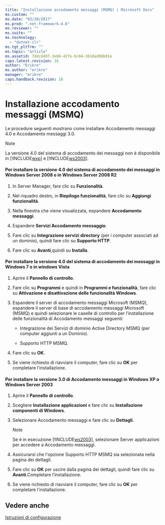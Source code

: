 ```yaml
---
title: "Installazione accodamento messaggi (MSMQ) | Microsoft Docs"
ms.custom: ""
ms.date: "03/30/2017"
ms.prod: ".net-framework-4.6"
ms.reviewer: ""
ms.suite: ""
ms.technology: 
  - "dotnet-clr"
ms.tgt_pltfrm: ""
ms.topic: "article"
ms.assetid: 7ddcd497-3e04-427e-bc04-3610ad98b01e
caps.latest.revision: 16
author: "Erikre"
ms.author: "erikre"
manager: "erikre"
caps.handback.revision: 16
---
```

# Installazione accodamento messaggi (MSMQ)
Le procedure seguenti mostrano come installare Accodamento messaggi 4.0 e Accodamento messaggi 3.0.  
  
> [!NOTE]
>  La versione 4.0 del sistema di accodamento dei messaggi non è disponibile in [!INCLUDE[wxp](../../../../includes/wxp-md.md)] e [!INCLUDE[ws2003](../../../../includes/ws2003-md.md)].  
  
#### Per installare la versione 4.0 del sistema di accodamento dei messaggi in Windows Server 2008 o in Windows Server 2008 R2  
  
1.  In Server Manager, fare clic su **Funzionalità**.  
  
2.  Nel riquadro destro, in **Riepilogo funzionalità**, fare clic su **Aggiungi funzionalità**.  
  
3.  Nella finestra che viene visualizzata, espandere **Accodamento messaggi**.  
  
4.  Espandere **Servizi Accodamento messaggio**.  
  
5.  Fare clic su **Integrazione servizi directory** \(per i computer associati ad un dominio\), quindi fare clic su **Supporto HTTP**.  
  
6.  Fare clic su **Avanti**,quindi su **Installa**.  
  
#### Per installare la versione 4.0 del sistema di accodamento dei messaggi in Windows 7 o in windows Vista  
  
1.  Aprire il **Pannello di controllo**.  
  
2.  Fare clic su **Programmi** e quindi in **Programmi e funzionalità**, fare clic su **Attivazione e disattivazione delle funzionalità Windows**.  
  
3.  Espandere il server di accodamento messaggi Microsoft \(MSMQ\), espandere il server di base di accodamento messaggi Microsoft \(MSMQ\) e quindi selezionare le caselle di controllo per l’installazione delle funzionalità di Accodamento messaggi seguenti:  
  
    -   Integrazione dei Servizi di dominio Active Directory MSMQ \(per computer aggiunti a un Dominio\).  
  
    -   Supporto HTTP MSMQ.  
  
4.  Fare clic su **OK**.  
  
5.  Se viene richiesto di riavviare il computer, fare clic su **OK** per completare l'installazione.  
  
#### Per installare la versione 3.0 di Accodamento messaggi in Windows XP o Windows Server 2003  
  
1.  Aprire il **Pannello di controllo**.  
  
2.  Scegliere **Installazione applicazioni** e fare clic su **Installazione componenti di Windows**.  
  
3.  Selezionare Accodamento messaggi e fare clic su **Dettagli**.  
  
    > [!NOTE]
    >  Se è in esecuzione [!INCLUDE[ws2003](../../../../includes/ws2003-md.md)], selezionare Server applicazioni per accedere a Accodamento messaggi.  
  
4.  Assicurarsi che l'opzione Supporto HTTP MSMQ sia selezionata nella pagina dei dettagli.  
  
5.  Fare clic su **OK** per uscire dalla pagina dei dettagli, quindi fare clic su **Avanti**.Completare l’installazione.  
  
6.  Se viene richiesto di riavviare il computer, fare clic  su **OK** per completare l'installazione.  
  
## Vedere anche  
 [Istruzioni di configurazione](../../../../docs/framework/wcf/samples/set-up-instructions.md)